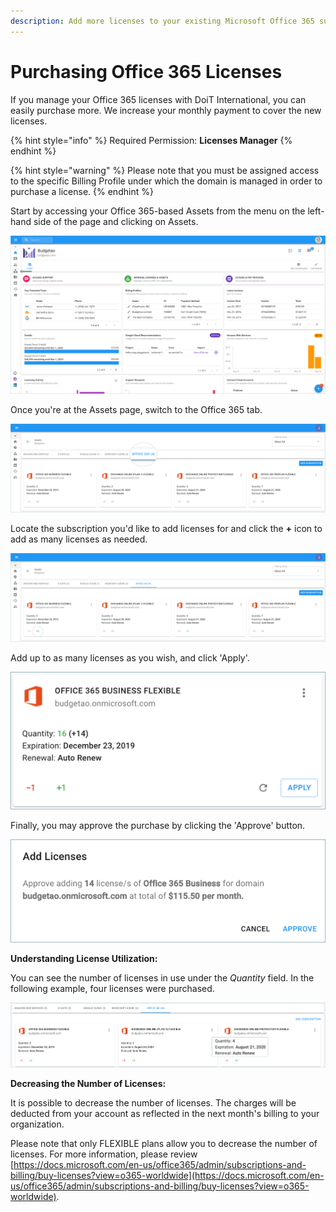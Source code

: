 ```yaml
---
description: Add more licenses to your existing Microsoft Office 365 subscriptions.
---
```


# Purchasing Office 365 Licenses

If you manage your Office 365 licenses with DoiT International, you can easily purchase more. We increase your monthly payment to cover the new licenses. 

{% hint style="info" %}
Required Permission: **Licenses Manager**
{% endhint %}

{% hint style="warning" %}
Please note that you must be assigned access to the specific Billing Profile under which the domain is managed in order to purchase a license.
{% endhint %}

Start by accessing your Office 365-based Assets from the menu on the left-hand side of the page and clicking on Assets.

![](<../.gitbook/assets/assets-icon-1- (4) (5) (5).png>)

Once you're at the Assets page, switch to the Office 365 tab.

![](../.gitbook/assets/office-365-tab1.png)

Locate the subscription you'd like to add licenses for and click the **+** icon to add as many licenses as needed. 

![](../.gitbook/assets/office-365-tab.png)

Add up to as many licenses as you wish, and click 'Apply'.

![](../.gitbook/assets/office-flexible.png)



Finally, you may approve the purchase by clicking the 'Approve' button.

![](../.gitbook/assets/office-license.png)

**Understanding License Utilization:**

You can see the number of licenses in use under the _Quantity_ field. In the following example, four licenses were purchased.

![](../.gitbook/assets/office-quantity.png)

**Decreasing the Number of Licenses:**

It is possible to decrease the number of licenses. The charges will be deducted from your account as reflected in the next month's billing to your organization.

Please note that only FLEXIBLE plans allow you to decrease the number of licenses. For more information, please review [https://docs.microsoft.com/en-us/office365/admin/subscriptions-and-billing/buy-licenses?view=o365-worldwide](https://docs.microsoft.com/en-us/office365/admin/subscriptions-and-billing/buy-licenses?view=o365-worldwide).
